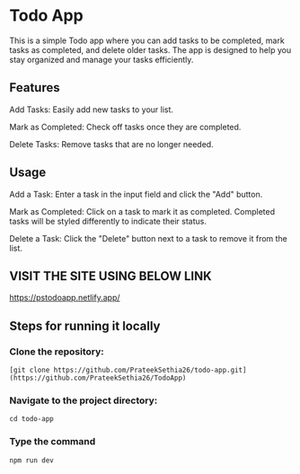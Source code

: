 # Todo App
This is a simple Todo app where you can add tasks to be completed, mark tasks as completed, and delete older tasks. The app is designed to help you stay organized and manage your tasks efficiently.

## Features
Add Tasks: Easily add new tasks to your list.

Mark as Completed: Check off tasks once they are completed.

Delete Tasks: Remove tasks that are no longer needed.

## Usage
Add a Task: Enter a task in the input field and click the "Add" button.

Mark as Completed: Click on a task to mark it as completed. Completed tasks will be styled differently to indicate their status.

Delete a Task: Click the "Delete" button next to a task to remove it from the list.

## VISIT THE SITE USING BELOW LINK

https://pstodoapp.netlify.app/

## Steps for running it locally

### Clone the repository:
``` [git clone https://github.com/PrateekSethia26/todo-app.git](https://github.com/PrateekSethia26/TodoApp) ```

### Navigate to the project directory:
``` cd todo-app ```

### Type the command
``` npm run dev ```
